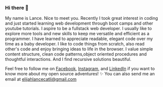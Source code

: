 ### Hi there 👋

My name is Lance. Nice to meet you. Recently I took great interest in coding and just started learning web development through boot camps and other youtube tutorials.
I aspire to be a fullstack web developer. 
I usually like to explore more tools and new skills to keep me versatile and efficient as a programmer.
I have learned to appreciate readable, elegant code over my time as a baby developer.
I like to code things from scratch, also read other's code and enjoy bringing ideas to life in the browser.
I value simple content structure, clean code patterns,object oriented procedures and thoughtful interactions.
And I find recursive solutions beautiful. 

Feel free to follow me on [Facebook](https://www.facebook.com/ElijahLanceCatli), [Instagram](https://www.instagram.com/xeuhellscythe/?hl=en), and [LinkedIn](https://www.linkedin.com/in/elijah-lance-catli-b08725172/) if you want to know more about my open source adventures! ✨
You can also send me an email at elijahlancecatli@gmail.com
